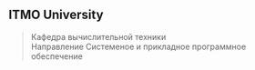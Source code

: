 ## ITMO University
> Кафедра вычислительной техники<br>
> Направление Системеное и прикладное программное обеспечение